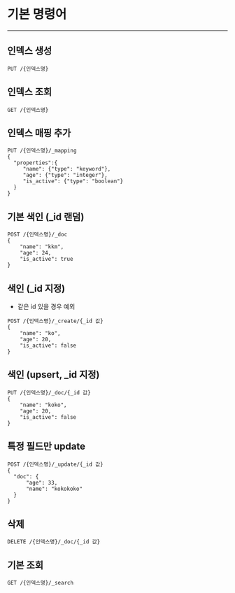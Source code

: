# 기본 명령어
---
## 인덱스 생성
```
PUT /{인덱스명}
```

## 인덱스 조회
```
GET /{인덱스명}
```

## 인덱스 매핑 추가
```
PUT /{인덱스명}/_mapping
{
  "properties":{
     "name": {"type": "keyword"},
     "age": {"type": "integer"},
     "is_active": {"type": "boolean"}
  }
}
```

## 기본 색인 (_id 랜덤)
```
POST /{인덱스명}/_doc
{
    "name": "kkm",
    "age": 24,
    "is_active": true
}
```

## 색인 (_id 지정)
- 같은 id 있을 경우 예외
```
POST /{인덱스명}/_create/{_id 값}
{
    "name": "ko",
    "age": 20,
    "is_active": false
}
```

## 색인 (upsert, _id 지정)
```
PUT /{인덱스명}/_doc/{_id 값}
{
    "name": "koko",
    "age": 20,
    "is_active": false
}
```

## 특정 필드만 update
```
POST /{인덱스명}/_update/{_id 값}
{
  "doc": {
      "age": 33,
      "name": "kokokoko"
  }
}
```

## 삭제
```
DELETE /{인덱스명}/_doc/{_id 값}
```
## 기본 조회
```
GET /{인덱스명}/_search
```
